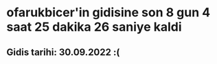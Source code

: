 # ofarukbicer'in gidisine son 8 gun 4 saat 25 dakika 26 saniye kaldi

## Gidis tarihi: 30.09.2022 :(